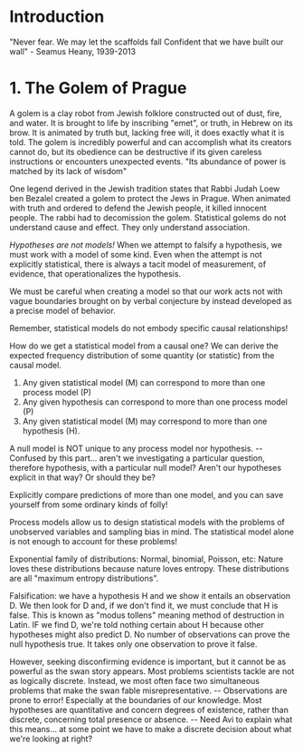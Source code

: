 # Introduction

"Never fear. We may let the scaffolds fall
Confident that we have built our wall" - Seamus Heany, 1939-2013

# 1. The Golem of Prague
A golem is a clay robot from Jewish folklore constructed out of dust, fire, and water. It is brought to life by inscribing "emet", or truth, in Hebrew on its brow.
It is animated by truth but, lacking free will, it does exactly what it is told.
The golem is incredibly powerful and can accomplish what its creators cannot do, but its obedience can be destructive if its given careless instructions or encounters unexpected events.
"Its abundance of power is matched by its lack of wisdom"

One legend derived in the Jewish tradition states that Rabbi Judah Loew ben Bezalel created a golem to protect the Jews in Prague. When animated with truth and ordered to defend the Jewish people, it killed innocent people. The rabbi had to decomission the golem.
Statistical golems do not understand cause and effect.  They only understand association.

*Hypotheses are not models!*
When we attempt to falsify a hypothesis, we must work with a model of some kind. Even when the attempt is not explicitly statistical, there is always a tacit model of measurement, of evidence, that operationalizes the hypothesis.

We must be careful when creating a model so that our work acts not with vague boundaries brought on by verbal conjecture by instead developed as a precise model of behavior.

Remember, statistical models do not embody specific causal relationships!

How do we get a statistical model from a causal one? We can derive the expected frequency distribution of some quantity (or statistic) from the causal model.
1. Any given statistical model (M) can correspond to more than one process model (P)
1. Any given hypothesis can correspond to more than one process model (P)
1. Any given statistical model (M) may correspond to more than one hypothesis (H).

A null model is NOT unique to any process model nor hypothesis.
-- Confused by this part... aren't we investigating a particular question, therefore hypothesis, with a particular null model? Aren't our hypotheses explicit in that way? Or should they be?

Explicitly compare predictions of more than one model, and you can save yourself from some ordinary kinds of folly!

Process models allow us to design statistical models with the problems of unobserved variables and sampling bias in mind. The statistical model alone is not enough to account for these problems!

Exponential family of distributions: Normal, binomial, Poisson, etc:
Nature loves these distributions because nature loves entropy. These distributions are all "maximum entropy distributions".

Falsification: we have a hypothesis H and we show it entails an observation D. We then look for D and, if we don't find it, we must conclude that H is false. This is known as "modus tollens" meaning method of destruction in Latin.
IF we find D, we're told nothing certain about H because other hypotheses might also predict D. No number of observations can prove the null hypothesis true. It takes only one observation to prove it false.

However, seeking disconfirming evidence is important, but it cannot be as powerful as the swan story appears. Most problems scientists tackle are not as logically discrete. Instead, we most often face two simultaneous problems that make the swan fable misrepresentative.
-- Observations are prone to error! Especially at the boundaries of our knowledge.
Most hypotheses are quantitative and concern degrees of existence, rather than discrete, concerning total presence or absence.
-- Need Avi to explain what this means... at some point we have to make a discrete decision about what we're looking at right?
